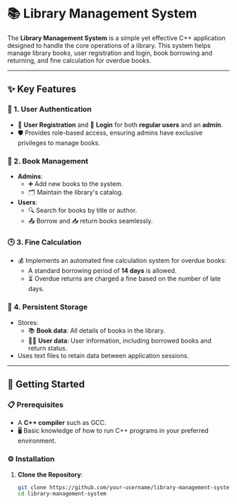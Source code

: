# 📚 Library Management System

The **Library Management System** is a simple yet effective C++ application designed to handle the core operations of a library. This system helps manage library books, user registration and login, book borrowing and returning, and fine calculation for overdue books.

---

## ✨ Key Features

### 🔐 1. User Authentication
- 📝 **User Registration** and 🔑 **Login** for both **regular users** and an **admin**.
- 🛡️ Provides role-based access, ensuring admins have exclusive privileges to manage books.

### 📖 2. Book Management
- **Admins**:
  - ➕ Add new books to the system.
  - 🗂️ Maintain the library's catalog.
- **Users**:
  - 🔍 Search for books by title or author.
  - 📤 Borrow and 📥 return books seamlessly.

### 🕒 3. Fine Calculation
- 💰 Implements an automated fine calculation system for overdue books:
  - A standard borrowing period of **14 days** is allowed.
  - ⏳ Overdue returns are charged a fine based on the number of late days.

### 💾 4. Persistent Storage
- Stores:
  - 📚 **Book data**: All details of books in the library.
  - 🧑‍💻 **User data**: User information, including borrowed books and return status.
- Uses text files to retain data between application sessions.

---

## 🚀 Getting Started

### 📋 Prerequisites
- A **C++ compiler** such as GCC.
- 🖥️ Basic knowledge of how to run C++ programs in your preferred environment.

### ⚙️ Installation
1. **Clone the Repository**:
   ```bash
   git clone https://github.com/your-username/library-management-system.git
   cd library-management-system

